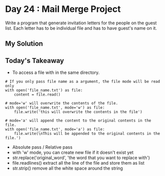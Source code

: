 # Day 24 : Mail Merge Project

Write a program that generate invitation letters for the people on the guest list.
Each letter has to be individual file and has to have guest's name on it.

## My Solution


## Today's Takeaway

- To access a file with in the same directory.
```buildoutcfg
# If you only pass file name as a argument, the file mode will be read only
with open('file_name.txt') as file:
    content = file.read()
    
# mode='w' will overwrite the contents of the file.
with open('file_name.txt', mode='w') as file:
    file.write('this will overwrite the contents in the file')

# mode='a' will append the content to the original contents in the file.
with open('file_name.txt', mode='a') as file:
    file.write(\nThis will be appended to the original contents in the file.')
```

- Absolute pass / Relative pass 
- with 'w' mode, you can create new file if it doesn't exist yet
- str.replace('original_word', 'the word that you want to replace with')
- file.readlines() extract all the line of the file and store them as list
- str.strip() remove all the white space around the string